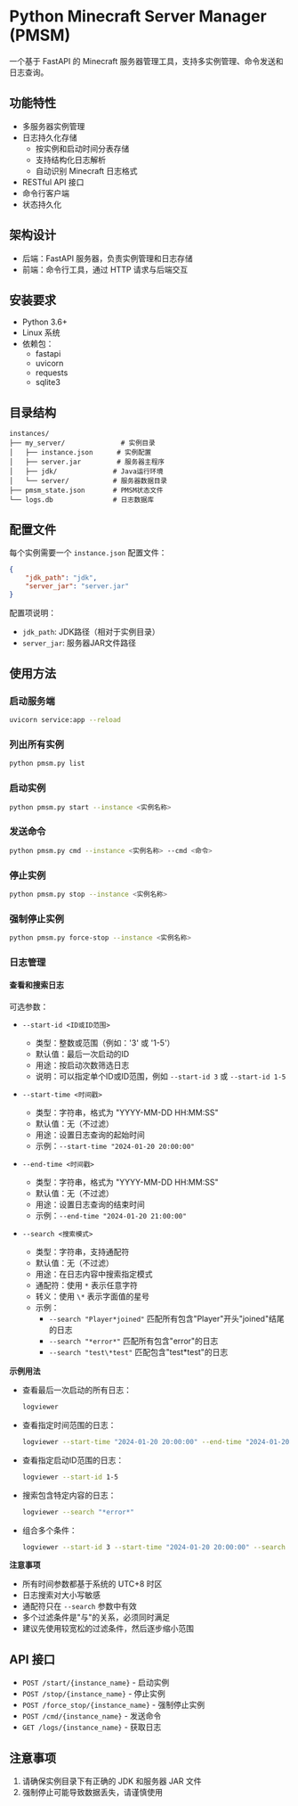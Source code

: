 # Python Minecraft Server Manager (PMSM)

一个基于 FastAPI 的 Minecraft 服务器管理工具，支持多实例管理、命令发送和日志查询。

## 功能特性

- 多服务器实例管理
- 日志持久化存储
  - 按实例和启动时间分表存储
  - 支持结构化日志解析
  - 自动识别 Minecraft 日志格式
- RESTful API 接口
- 命令行客户端
- 状态持久化

## 架构设计

- 后端：FastAPI 服务器，负责实例管理和日志存储
- 前端：命令行工具，通过 HTTP 请求与后端交互

## 安装要求

- Python 3.6+
- Linux 系统
- 依赖包：
  - fastapi
  - uvicorn
  - requests
  - sqlite3

## 目录结构

```
instances/
├── my_server/              # 实例目录
│   ├── instance.json      # 实例配置
│   ├── server.jar         # 服务器主程序
│   ├── jdk/              # Java运行环境
│   └── server/           # 服务器数据目录
├── pmsm_state.json       # PMSM状态文件
└── logs.db               # 日志数据库
```

## 配置文件

每个实例需要一个 `instance.json` 配置文件：

```json
{
    "jdk_path": "jdk",
    "server_jar": "server.jar"
}
```

配置项说明：
- `jdk_path`: JDK路径（相对于实例目录）
- `server_jar`: 服务器JAR文件路径

## 使用方法

### 启动服务端
```bash
uvicorn service:app --reload
```

### 列出所有实例
```bash
python pmsm.py list
```

### 启动实例
```bash
python pmsm.py start --instance <实例名称>
```

### 发送命令
```bash
python pmsm.py cmd --instance <实例名称> --cmd <命令>
```

### 停止实例
```bash
python pmsm.py stop --instance <实例名称>
```

### 强制停止实例
```bash
python pmsm.py force-stop --instance <实例名称>
```

### 日志管理

#### 查看和搜索日志

可选参数：

- `--start-id <ID或ID范围>`
  - 类型：整数或范围（例如：'3' 或 '1-5'）
  - 默认值：最后一次启动的ID
  - 用途：按启动次数筛选日志
  - 说明：可以指定单个ID或ID范围，例如 `--start-id 3` 或 `--start-id 1-5`

- `--start-time <时间戳>`
  - 类型：字符串，格式为 "YYYY-MM-DD HH:MM:SS"
  - 默认值：无（不过滤）
  - 用途：设置日志查询的起始时间
  - 示例：`--start-time "2024-01-20 20:00:00"`

- `--end-time <时间戳>`
  - 类型：字符串，格式为 "YYYY-MM-DD HH:MM:SS"
  - 默认值：无（不过滤）
  - 用途：设置日志查询的结束时间
  - 示例：`--end-time "2024-01-20 21:00:00"`

- `--search <搜索模式>`
  - 类型：字符串，支持通配符
  - 默认值：无（不过滤）
  - 用途：在日志内容中搜索指定模式
  - 通配符：使用 `*` 表示任意字符
  - 转义：使用 `\*` 表示字面值的星号
  - 示例：
    - `--search "Player*joined"` 匹配所有包含"Player"开头"joined"结尾的日志
    - `--search "*error*"` 匹配所有包含"error"的日志
    - `--search "test\*test"` 匹配包含"test*test"的日志

**示例用法**

- 查看最后一次启动的所有日志：
  ```bash
  logviewer
  ```

- 查看指定时间范围的日志：
  ```bash
  logviewer --start-time "2024-01-20 20:00:00" --end-time "2024-01-20 21:00:00"
  ```

- 查看指定启动ID范围的日志：
  ```bash
  logviewer --start-id 1-5
  ```

- 搜索包含特定内容的日志：
  ```bash
  logviewer --search "*error*"
  ```

- 组合多个条件：
  ```bash
  logviewer --start-id 3 --start-time "2024-01-20 20:00:00" --search "*error*"
  ```

**注意事项**

- 所有时间参数都基于系统的 UTC+8 时区
- 日志搜索对大小写敏感
- 通配符只在 `--search` 参数中有效
- 多个过滤条件是"与"的关系，必须同时满足
- 建议先使用较宽松的过滤条件，然后逐步缩小范围


## API 接口

- `POST /start/{instance_name}` - 启动实例
- `POST /stop/{instance_name}` - 停止实例
- `POST /force_stop/{instance_name}` - 强制停止实例
- `POST /cmd/{instance_name}` - 发送命令
- `GET /logs/{instance_name}` - 获取日志

## 注意事项

1. 请确保实例目录下有正确的 JDK 和服务器 JAR 文件
2. 强制停止可能导致数据丢失，请谨慎使用